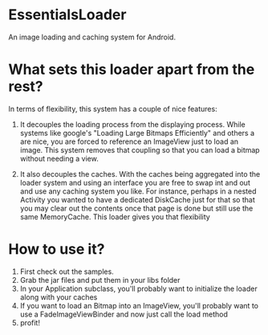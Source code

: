 EssentialsLoader
================

An image loading and caching system for Android.

What sets this loader apart from the rest?
================

In terms of flexibility, this system has a couple of nice features:
1) It decouples the loading process from the displaying process. While systems like google's "Loading Large Bitmaps Efficiently" and others a are nice, you are forced to reference an ImageView just to load an image. This system removes that coupling so that you can load a bitmap without needing a view. 


2) It also decouples the caches. With the caches being aggregated into the loader system and using an interface
you are free to swap int and out and use any caching system you like. For instance, perhaps in a nested Activity you wanted to have a dedicated DiskCache just for that so that you may clear out the contents once that page is done but still use the same MemoryCache. This loader gives you that flexibility


How to use it?
================

1) First check out the samples.
2) Grab the jar files and put them in your libs folder
3) In your Application subclass, you'll probably want to initialize the loader along with your caches
4) If you want to load an Bitmap into an ImageView, you'll probably want to use a FadeImageViewBinder and now just call the load method
5) profit!
